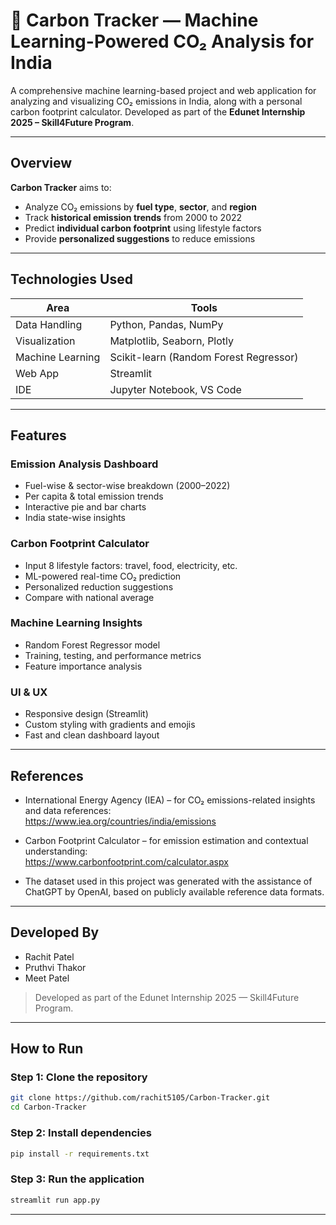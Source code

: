 <!-- # A Machine Learning-powered Carbon Tracker project for CO₂ analysis.

# Carbon Tracker

Carbon Tracker is an initiative to analyze and visualize carbon dioxide (CO₂) emissions data for better environmental awareness and sustainability insights.

This project is part of the Edunet Internship Program and focuses on India’s carbon emission trends over the years.

---

## Project Overview

Carbon Tracker helps:
- Analyze CO₂ emissions by fuel type and industrial sector
- Track changes across years
- Estimate personal CO₂ impact using a CO₂ footprint calculator  

---

## Features

- Fuel-wise and sector-wise emissions analysis
- Year-over-year trend visualization
- Per capita emissions insights
- Clean and organized dataset structure
- Jupyter Notebook-based analysis

---

## Technologies Used

- Python 3
- Pandas
- Matplotlib / Seaborn
- Jupyter Notebook

---

## References

- International Energy Agency (IEA) – for CO₂ emissions-related insights and data references:  
  https://www.iea.org/countries/india/emissions

- Carbon Footprint Calculator – for emission estimation and contextual understanding:  
  https://www.carbonfootprint.com/calculator.aspx

- The dataset used in this project was generated with the assistance of ChatGPT by OpenAI, based on publicly available reference data formats.

---

## Developed By

- Rachit Patel  
- Pruthvi Thakor  
- Meet Patel  

> Developed as part of the Edunet Internship 2025 — Skill4Future Program.

---

## How to Run

1. Clone the repository:
   ```bash
   git clone https://github.com/rachit5105/Carbon-Tracker.git
   cd Carbon-Tracker
   
2. Open the notebook using Jupyter:
   jupyter notebook main.ipynb
   
3. Ensure all dataset files are placed in the data source folder. -->



# 🌱 Carbon Tracker — Machine Learning-Powered CO₂ Analysis for India

A comprehensive machine learning-based project and web application for analyzing and visualizing CO₂ emissions in India, along with a personal carbon footprint calculator. Developed as part of the **Edunet Internship 2025 – Skill4Future Program**.

---

## Overview

**Carbon Tracker** aims to:
- Analyze CO₂ emissions by **fuel type**, **sector**, and **region**
- Track **historical emission trends** from 2000 to 2022
- Predict **individual carbon footprint** using lifestyle factors
- Provide **personalized suggestions** to reduce emissions

---

## Technologies Used

| Area | Tools |
|------|-------|
| Data Handling | Python, Pandas, NumPy |
| Visualization | Matplotlib, Seaborn, Plotly |
| Machine Learning | Scikit-learn (Random Forest Regressor) |
| Web App | Streamlit |
| IDE | Jupyter Notebook, VS Code |

---

## Features

### Emission Analysis Dashboard
- Fuel-wise & sector-wise breakdown (2000–2022)
- Per capita & total emission trends
- Interactive pie and bar charts
- India state-wise insights

### Carbon Footprint Calculator
- Input 8 lifestyle factors: travel, food, electricity, etc.
- ML-powered real-time CO₂ prediction
- Personalized reduction suggestions
- Compare with national average

### Machine Learning Insights
- Random Forest Regressor model
- Training, testing, and performance metrics
- Feature importance analysis

### UI & UX
- Responsive design (Streamlit)
- Custom styling with gradients and emojis
- Fast and clean dashboard layout

---

## References

- International Energy Agency (IEA) – for CO₂ emissions-related insights and data references:  
  https://www.iea.org/countries/india/emissions

- Carbon Footprint Calculator – for emission estimation and contextual understanding:  
  https://www.carbonfootprint.com/calculator.aspx

- The dataset used in this project was generated with the assistance of ChatGPT by OpenAI, based on publicly available reference data formats.

---

## Developed By

- Rachit Patel  
- Pruthvi Thakor  
- Meet Patel  

> Developed as part of the Edunet Internship 2025 — Skill4Future Program.

---

## How to Run

### Step 1: Clone the repository
```bash
git clone https://github.com/rachit5105/Carbon-Tracker.git
cd Carbon-Tracker
```

### Step 2: Install dependencies
```bash
pip install -r requirements.txt
```

### Step 3: Run the application
```bash
streamlit run app.py
```

---